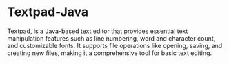 # Textpad-Java
Textpad, is a Java-based text editor that provides essential text manipulation features such as line numbering, word and character count, and customizable fonts. It supports file operations like opening, saving, and creating new files, making it a comprehensive tool for basic text editing.
